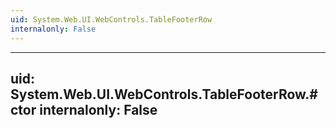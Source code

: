 ```yaml
---
uid: System.Web.UI.WebControls.TableFooterRow
internalonly: False
---
```


---
uid: System.Web.UI.WebControls.TableFooterRow.#ctor
internalonly: False
---
